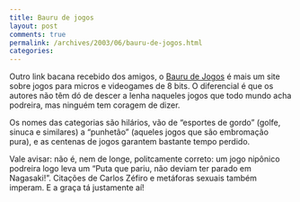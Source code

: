 ```yaml
---
title: Bauru de jogos
layout: post
comments: true
permalink: /archives/2003/06/bauru-de-jogos.html
categories:
---
```

Outro link bacana recebido dos amigos, o <a href=http://baudejogos.vetorialnet.com.br >Bauru de Jogos</a> é mais um site sobre jogos para micros e videogames de 8 bits. O diferencial é que os autores não têm dó de descer a lenha naqueles jogos que todo mundo acha podreira, mas ninguém tem coragem de dizer.

Os nomes das categorias são hilários, vão de &#8220;esportes de gordo&#8221; (golfe, sinuca e similares) a &#8220;punhetão&#8221; (aqueles jogos que são embromação pura), e as centenas de jogos garantem bastante tempo perdido.

Vale avisar: não é, nem de longe, politcamente correto: um jogo nipônico podreira logo leva um &#8220;Puta que pariu, não deviam ter parado em Nagasaki!&#8221;. Citações de Carlos Zéfiro e metáforas sexuais também imperam. E a graça tá justamente aí!